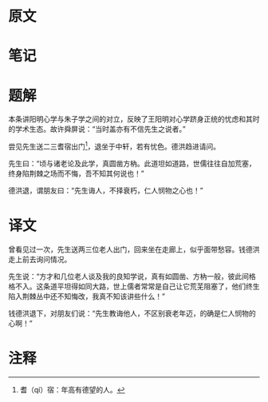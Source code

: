 # 原文

# 笔记

# 题解
本条讲阳明心学与朱子学之间的对立，反映了王阳明对心学跻身正统的忧虑和其时的学术生态。故许舜屏说：“当时盖亦有不信先生之说者。”

尝见先生送二三耆宿出门[^1]，退坐于中轩，若有忧色。德洪趋进请问。

先生曰：“顷与诸老论及此学，真圆凿方枘。此道坦如道路，世儒往往自加荒塞，终身陷荆棘之场而不悔，吾不知其何说也！”

德洪退，谓朋友曰：“先生诲人，不择衰朽，仁人悯物之心也！”
# 译文
曾看见过一次，先生送两三位老人出门，回来坐在走廊上，似乎面带愁容。钱德洪走上前去询问情况。

先生说：“方才和几位老人谈及我的良知学说，真有如圆凿、方枘一般，彼此间格格不入。这条道平坦得如同大路，世上儒者常常是自己让它荒芜阻塞了，他们终生陷入荆棘丛中还不知悔改，我真不知该讲些什么！”

钱德洪退下，对朋友们说：“先生教诲他人，不区别衰老年迈，的确是仁人悯物的心啊！”
# 注释

[^1]: 耆（qí）宿：年高有德望的人。